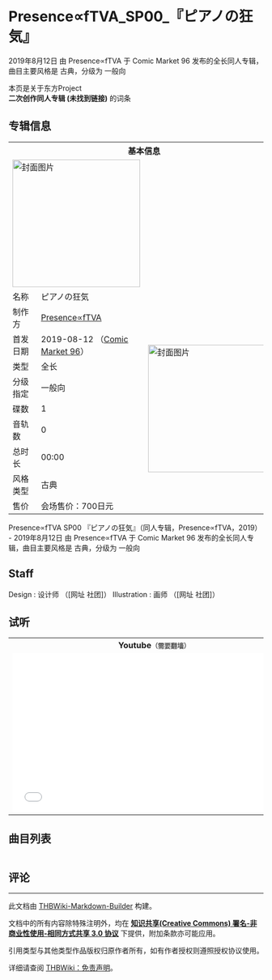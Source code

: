 # Presence∝fTVA_SP00_『ピアノの狂気』

<!-- source html: G:\repos\THBWiki-Markdown-Builder\THBWikiMarkdown\Temp\main\3\35\ns0%3APresence%E2%88%9DfTVA_SP00_%E3%80%8E%E3%83%94%E3%82%A2%E3%83%8E%E3%81%AE%E7%8B%82%E6%B0%97%E3%80%8F.html -->

2019年8月12日 由 Presence∝fTVA 于 Comic Market 96 发布的全长同人专辑，曲目主要风格是 古典，分级为 一般向

本页是关于东方Project  
 **二次创作同人专辑 (未找到链接)** 的词条

## 专辑信息

<table><tbody><tr><th colspan="3">基本信息</th></tr><tr><td class="cover-artwork-mobile" colspan="2"><a href="./文件-Presence∝fTVA_SP00_『ピアノの狂気』封面.jpg.md" class="image" title="封面图片"><img alt="封面图片" src="https://upload.thwiki.cc/thumb/4/4a/Presence%E2%88%9DfTVA_SP00_%E3%80%8E%E3%83%94%E3%82%A2%E3%83%8E%E3%81%AE%E7%8B%82%E6%B0%97%E3%80%8F%E5%B0%81%E9%9D%A2.jpg/252px-Presence%E2%88%9DfTVA_SP00_%E3%80%8E%E3%83%94%E3%82%A2%E3%83%8E%E3%81%AE%E7%8B%82%E6%B0%97%E3%80%8F%E5%B0%81%E9%9D%A2.jpg" decoding="async" loading="lazy" width="252" height="252" srcset="https://upload.thwiki.cc/thumb/4/4a/Presence%E2%88%9DfTVA_SP00_%E3%80%8E%E3%83%94%E3%82%A2%E3%83%8E%E3%81%AE%E7%8B%82%E6%B0%97%E3%80%8F%E5%B0%81%E9%9D%A2.jpg/378px-Presence%E2%88%9DfTVA_SP00_%E3%80%8E%E3%83%94%E3%82%A2%E3%83%8E%E3%81%AE%E7%8B%82%E6%B0%97%E3%80%8F%E5%B0%81%E9%9D%A2.jpg 1.5x, https://upload.thwiki.cc/thumb/4/4a/Presence%E2%88%9DfTVA_SP00_%E3%80%8E%E3%83%94%E3%82%A2%E3%83%8E%E3%81%AE%E7%8B%82%E6%B0%97%E3%80%8F%E5%B0%81%E9%9D%A2.jpg/504px-Presence%E2%88%9DfTVA_SP00_%E3%80%8E%E3%83%94%E3%82%A2%E3%83%8E%E3%81%AE%E7%8B%82%E6%B0%97%E3%80%8F%E5%B0%81%E9%9D%A2.jpg 2x" data-file-width="768" data-file-height="768"></a></td>
</tr><tr><td class="label">名称</td><td colspan="2"> ピアノの狂気 </td></tr><tr><td class="label">制作方</td><td><a href="./Presence∝fTVA.md" title="Presence∝fTVA">Presence∝fTVA</a></td><td class="cover-artwork" rowspan="9" style="min-width:252px;"><a href="./文件-Presence∝fTVA_SP00_『ピアノの狂気』封面.jpg.md" class="image" title="封面图片"><img alt="封面图片" src="https://upload.thwiki.cc/thumb/4/4a/Presence%E2%88%9DfTVA_SP00_%E3%80%8E%E3%83%94%E3%82%A2%E3%83%8E%E3%81%AE%E7%8B%82%E6%B0%97%E3%80%8F%E5%B0%81%E9%9D%A2.jpg/252px-Presence%E2%88%9DfTVA_SP00_%E3%80%8E%E3%83%94%E3%82%A2%E3%83%8E%E3%81%AE%E7%8B%82%E6%B0%97%E3%80%8F%E5%B0%81%E9%9D%A2.jpg" decoding="async" loading="lazy" width="252" height="252" srcset="https://upload.thwiki.cc/thumb/4/4a/Presence%E2%88%9DfTVA_SP00_%E3%80%8E%E3%83%94%E3%82%A2%E3%83%8E%E3%81%AE%E7%8B%82%E6%B0%97%E3%80%8F%E5%B0%81%E9%9D%A2.jpg/378px-Presence%E2%88%9DfTVA_SP00_%E3%80%8E%E3%83%94%E3%82%A2%E3%83%8E%E3%81%AE%E7%8B%82%E6%B0%97%E3%80%8F%E5%B0%81%E9%9D%A2.jpg 1.5x, https://upload.thwiki.cc/thumb/4/4a/Presence%E2%88%9DfTVA_SP00_%E3%80%8E%E3%83%94%E3%82%A2%E3%83%8E%E3%81%AE%E7%8B%82%E6%B0%97%E3%80%8F%E5%B0%81%E9%9D%A2.jpg/504px-Presence%E2%88%9DfTVA_SP00_%E3%80%8E%E3%83%94%E3%82%A2%E3%83%8E%E3%81%AE%E7%8B%82%E6%B0%97%E3%80%8F%E5%B0%81%E9%9D%A2.jpg 2x" data-file-width="768" data-file-height="768"></a></td>
</tr><tr><td class="label">首发日期</td><td>2019-08-12&#160;（<a href="/展会作品列表?e=Comic+Market%2396">Comic Market 96</a>）</td></tr><tr><td class="label">类型</td><td>全长</td></tr><tr><td class="label">分级指定</td><td>一般向</td></tr><tr><td class="label">碟数</td><td>1</td></tr><tr><td class="label">音轨数</td><td>0</td></tr><tr><td class="label">总时长</td><td>00:00</td></tr><tr><td class="label">风格类型</td><td>古典</td></tr><tr><td class="label">售价</td><td>会场售价：700日元</td></tr></tbody></table>

Presence∝fTVA SP00 『ピアノの狂気』（同人专辑，Presence∝fTVA，2019） - 2019年8月12日 由 Presence∝fTVA 于 Comic Market 96 发布的全长同人专辑，曲目主要风格是 古典，分级为 一般向

## Staff
Design
: 设计师 （[网址 社团]）
Illustration
: 画师 （[网址 社团]）


## 试听

<table>

<tbody><tr>
<th>Youtube<span style="font-family: sans-serif; cursor: default; color:#555; font-size: 0.8em; bottom: 0.1em; font-weight: bold;" title="连接到需要翻墙网页">（需要翻墙）</span>
</th></tr>
<tr>
<td><iframe width="560" height="315" src="//www.youtube-nocookie.com/embed/yCrNoEoVhXE?" frameborder="0" allowfullscreen=""></iframe>
</td></tr></tbody></table>



## 曲目列表

<table></table>



## 评论




---

此文档由 [THBWiki-Markdown-Builder](https://github.com/Delsin-Yu/THBWiki-Markdown-Builder) 构建。

文档中的所有内容除特殊注明外，均在 [**知识共享(Creative Commons) 署名-非商业性使用-相同方式共享 3.0 协议**](https://creativecommons.org/licenses/by-sa/3.0/deed.zh-hans) 下提供，附加条款亦可能应用。

引用类型与其他类型作品版权归原作者所有，如有作者授权则遵照授权协议使用。

详细请查阅 [THBWiki：免责声明](https://thbwiki.cc/THBWiki:%E5%85%8D%E8%B4%A3%E5%A3%B0%E6%98%8E)。

